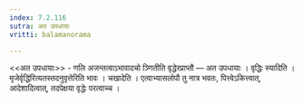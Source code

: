 ```yaml
---
index: 7.2.116
sutra: अत उपधायाः
vritti: balamanorama

---
```

<<अत उपधायाः>> - णलि अजन्तत्वाऽभावादचो ञ्णितीति वृद्धेरप्राप्तौ —  अत उपधायाः । वृद्धिः स्यादिति ।मृजेर्वृद्धि॑रित्यतस्तदनुवृत्तेरिति भावः । चखादेति । एत्वाभ्यासलोपौ तु नात्र भवतः, पित्त्वेऽकित्त्वात्, आदेशादित्वात्, तदपेक्षया वृद्धेः परत्वाच्च ।